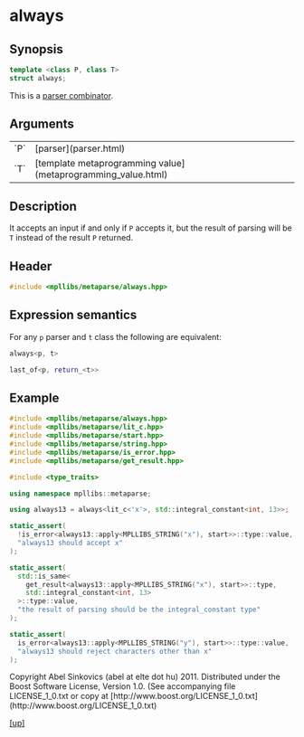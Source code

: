 # always

## Synopsis

```cpp
template <class P, class T>
struct always;
```

This is a [parser combinator](parser_combinator.html).

## Arguments

<table cellpadding='0' cellspacing='0'>
  <tr>
    <td>`P`</td>
    <td>[parser](parser.html)</td>
  </tr>
  <tr>
    <td>`T`</td>
    <td>[template metaprogramming value](metaprogramming_value.html)</td>
  </tr>
</table>

## Description

It accepts an input if and only if `P` accepts it, but the result of parsing
will be `T` instead of the result `P` returned.

## Header

```cpp
#include <mpllibs/metaparse/always.hpp>
```

## Expression semantics

For any `p` parser and `t` class the following are equivalent:

```cpp
always<p, t>

last_of<p, return_<t>>
```

## Example

```cpp
#include <mpllibs/metaparse/always.hpp>
#include <mpllibs/metaparse/lit_c.hpp>
#include <mpllibs/metaparse/start.hpp>
#include <mpllibs/metaparse/string.hpp>
#include <mpllibs/metaparse/is_error.hpp>
#include <mpllibs/metaparse/get_result.hpp>

#include <type_traits>

using namespace mpllibs::metaparse;

using always13 = always<lit_c<'x'>, std::integral_constant<int, 13>>;

static_assert(
  !is_error<always13::apply<MPLLIBS_STRING("x"), start>>::type::value,
  "always13 should accept x"
);

static_assert(
  std::is_same<
    get_result<always13::apply<MPLLIBS_STRING("x"), start>>::type,
    std::integral_constant<int, 13>
  >::type::value,
  "the result of parsing should be the integral_constant type"
);

static_assert(
  is_error<always13::apply<MPLLIBS_STRING("y"), start>>::type::value,
  "always13 should reject characters other than x"
);
```

<p class="copyright">
Copyright Abel Sinkovics (abel at elte dot hu) 2011.
Distributed under the Boost Software License, Version 1.0.
(See accompanying file LICENSE_1_0.txt or copy at
[http://www.boost.org/LICENSE_1_0.txt](http://www.boost.org/LICENSE_1_0.txt)
</p>

[[up]](reference.html)


